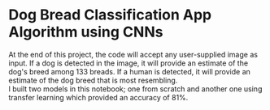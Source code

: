# Dog Bread Classification App Algorithm using CNNs

At the end of this project, the code will accept any user-supplied image as input. If a dog is detected in the image, it will provide an estimate of the dog's breed among 133 breads. If a human is detected, it will provide an estimate of the dog breed that is most resembling.\
I built two models in this notebook; one from scratch and another one using transfer learning which provided an accuracy of 81%.

